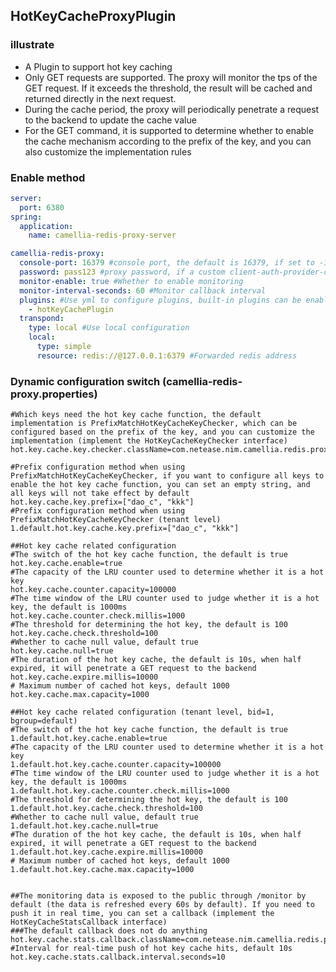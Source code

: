 ## HotKeyCacheProxyPlugin

### illustrate
* A Plugin to support hot key caching
* Only GET requests are supported. The proxy will monitor the tps of the GET request. If it exceeds the threshold, the result will be cached and returned directly in the next request.
* During the cache period, the proxy will periodically penetrate a request to the backend to update the cache value
* For the GET command, it is supported to determine whether to enable the cache mechanism according to the prefix of the key, and you can also customize the implementation rules

### Enable method
````yaml
server:
  port: 6380
spring:
  application:
    name: camellia-redis-proxy-server

camellia-redis-proxy:
  console-port: 16379 #console port, the default is 16379, if set to -16379, there will be a random available port, if set to 0, the console will not be started
  password: pass123 #proxy password, if a custom client-auth-provider-class-name is set, the password parameter is invalid
  monitor-enable: true #Whether to enable monitoring
  monitor-interval-seconds: 60 #Monitor callback interval
  plugins: #Use yml to configure plugins, built-in plugins can be enabled directly using aliases, custom plugins need to configure the full class name
    - hotKeyCachePlugin
  transpond:
    type: local #Use local configuration
    local:
      type: simple
      resource: redis://@127.0.0.1:6379 #Forwarded redis address
````

### Dynamic configuration switch (camellia-redis-proxy.properties)
````properties
#Which keys need the hot key cache function, the default implementation is PrefixMatchHotKeyCacheKeyChecker, which can be configured based on the prefix of the key, and you can customize the implementation (implement the HotKeyCacheKeyChecker interface)
hot.key.cache.key.checker.className=com.netease.nim.camellia.redis.proxy.plugin.hotkeycache.PrefixMatchHotKeyCacheKeyChecker

#Prefix configuration method when using PrefixMatchHotKeyCacheKeyChecker, if you want to configure all keys to enable the hot key cache function, you can set an empty string, and all keys will not take effect by default
hot.key.cache.key.prefix=["dao_c", "kkk"]
#Prefix configuration method when using PrefixMatchHotKeyCacheKeyChecker (tenant level)
1.default.hot.key.cache.key.prefix=["dao_c", "kkk"]

##Hot key cache related configuration
#The switch of the hot key cache function, the default is true
hot.key.cache.enable=true
#The capacity of the LRU counter used to determine whether it is a hot key
hot.key.cache.counter.capacity=100000
#The time window of the LRU counter used to judge whether it is a hot key, the default is 1000ms
hot.key.cache.counter.check.millis=1000
#The threshold for determining the hot key, the default is 100
hot.key.cache.check.threshold=100
#Whether to cache null value, default true
hot.key.cache.null=true
#The duration of the hot key cache, the default is 10s, when half expired, it will penetrate a GET request to the backend
hot.key.cache.expire.millis=10000
# Maximum number of cached hot keys, default 1000
hot.key.cache.max.capacity=1000

##Hot key cache related configuration (tenant level, bid=1, bgroup=default)
#The switch of the hot key cache function, the default is true
1.default.hot.key.cache.enable=true
#The capacity of the LRU counter used to determine whether it is a hot key
1.default.hot.key.cache.counter.capacity=100000
#The time window of the LRU counter used to judge whether it is a hot key, the default is 1000ms
1.default.hot.key.cache.counter.check.millis=1000
#The threshold for determining the hot key, the default is 100
1.default.hot.key.cache.check.threshold=100
#Whether to cache null value, default true
1.default.hot.key.cache.null=true
#The duration of the hot key cache, the default is 10s, when half expired, it will penetrate a GET request to the backend
1.default.hot.key.cache.expire.millis=10000
# Maximum number of cached hot keys, default 1000
1.default.hot.key.cache.max.capacity=1000


##The monitoring data is exposed to the public through /monitor by default (the data is refreshed every 60s by default). If you need to push it in real time, you can set a callback (implement the HotKeyCacheStatsCallback interface)
###The default callback does not do anything
hot.key.cache.stats.callback.className=com.netease.nim.camellia.redis.proxy.plugin.hotkeycache.DummyHotKeyCacheStatsCallback
#Interval for real-time push of hot key cache hits, default 10s
hot.key.cache.stats.callback.interval.seconds=10
````